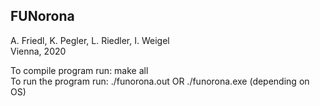 
## FUNorona

A. Friedl, K. Pegler, L. Riedler, I. Weigel </br>
Vienna, 2020</br>


To compile program run: make all </br>
To run the program run: ./funorona.out OR ./funorona.exe (depending on OS) </br>

